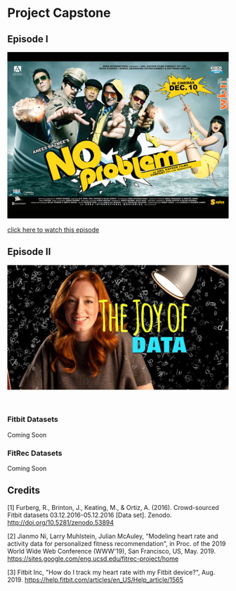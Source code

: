 # Project Capstone

## Episode I

![No Problem](images/part-01/No-Problem-Review-01.jpg)

[click here to watch this episode](documents/part-01.pptx)

## Episode II

![Joy of Data](images/part-02/joy_of_data.jpg)

<br>

### Fitbit Datasets

Coming Soon

### FitRec Datasets

Coming Soon

## Credits

[1] Furberg, R., Brinton, J., Keating, M., & Ortiz, A. (2016). Crowd-sourced Fitbit datasets 03.12.2016-05.12.2016 [Data set]. Zenodo. http://doi.org/10.5281/zenodo.53894

[2] Jianmo Ni, Larry Muhlstein, Julian McAuley, "Modeling heart rate and activity data for personalized fitness recommendation", in Proc. of the 2019 World Wide Web Conference (WWW'19), San Francisco, US, May. 2019. https://sites.google.com/eng.ucsd.edu/fitrec-project/home

[3] Fitbit Inc, "How do I track my heart rate with my Fitbit device?", Aug. 2019. https://help.fitbit.com/articles/en_US/Help_article/1565
